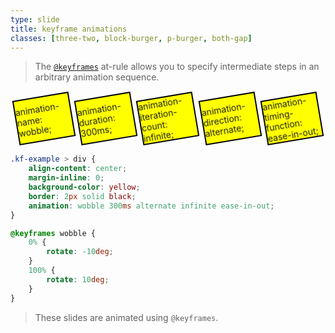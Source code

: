 ```yaml
---
type: slide
title: keyframe animations
classes: [three-two, block-burger, p-burger, both-gap]
---
```


> The [`@keyframes`] at-rule allows you to specify intermediate steps in an arbitrary animation sequence.

<div class="kf-example">
    <div>
        animation-name:<br>wobble;
    </div>
    <div>
        animation-duration:<br>300ms;
    </div>
    <div>
        animation-iteration-count:<br>infinite;
    </div>
    <div>
        animation-direction:<br>alternate;
    </div>
    <div>
        animation-timing-function:<br>ease-in-out;
    </div>
</div>


```css
.kf-example > div {        
    align-content: center;
    margin-inline: 0;
    background-color: yellow;
    border: 2px solid black;
    animation: wobble 300ms alternate infinite ease-in-out;
}
```

```css
@keyframes wobble {
    0% {
        rotate: -10deg;
    }
    100% {
        rotate: 10deg;
    }
}
```


<style>
.kf-example {
    z-index: 3;
    display: grid; 
    grid-template-columns: repeat(5, 1fr); 
    gap: 0.5rem;
    padding: 0.5rem;
    grid-column: span 2;
    > div {        
        align-content: center;
        margin-inline: 0;
        background-color: yellow;
        border: 2px solid black;
        animation: wobble 300ms alternate infinite ease-in-out;

    }
}
@keyframes wobble {
    0% {
        rotate: -10deg;
    }
    100% {
        rotate: 10deg;
    }
}
</style>


> These slides are animated using `@keyframes`.

[`@keyframes`]: https://developer.mozilla.org/en-US/docs/Web/CSS/@keyframes
